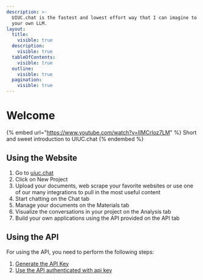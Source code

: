 ```yaml
---
description: >-
  UIUC.chat is the fastest and lowest effort way that I can imagine to train a
  your own LLM.
layout:
  title:
    visible: true
  description:
    visible: true
  tableOfContents:
    visible: true
  outline:
    visible: true
  pagination:
    visible: true
---
```


# Welcome

{% embed url="https://www.youtube.com/watch?v=IIMCrIoz7LM" %}
Short and sweet introduction to UIUC.chat
{% endembed %}

## Using the Website

1. Go to [uiuc.chat](https://uiuc.chat)
2. Click on New Project
3. Upload your documents, web scrape your favorite websites or use one of our many integrations to pull in the most useful content
4. Start chatting on the Chat tab
5. Manage your documents on the Materials tab
6. Visualize the conversations in your project on the Analysis tab
7. Build your own applications using the API provided on the API tab



## Using the API

For using the API, you need to perform the following steps:&#x20;

1. [Generate the API Key](./#api-keys)
2. [Use the API authenticated with api key](api/endpoints.md#chat-chat-api-endpoint)
